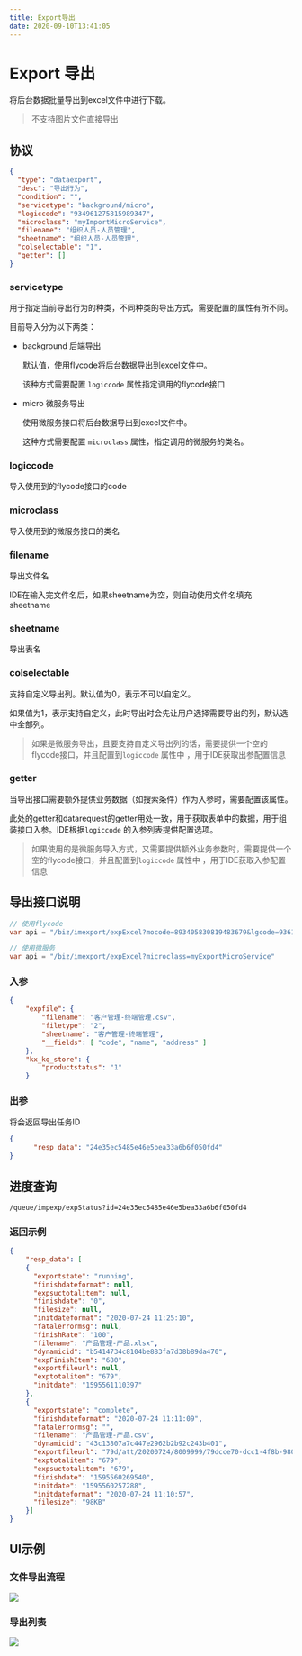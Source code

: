 ```yaml
---
title: Export导出
date: 2020-09-10T13:41:05
---
```


# Export 导出

将后台数据批量导出到excel文件中进行下载。

> 不支持图片文件直接导出

## 协议

```json
{
  "type": "dataexport",
  "desc": "导出行为",
  "condition": "",
  "servicetype": "background/micro",
  "logiccode": "934961275815989347",
  "microclass": "myImportMicroService",
  "filename": "组织人员-人员管理",
  "sheetname": "组织人员-人员管理",
  "colselectable": "1",
  "getter": []
}
```

### servicetype

用于指定当前导出行为的种类，不同种类的导出方式，需要配置的属性有所不同。

目前导入分为以下两类：

* background 后端导出

  默认值，使用flycode将后台数据导出到excel文件中。

  该种方式需要配置 `logiccode` 属性指定调用的flycode接口

* micro 微服务导出

  使用微服务接口将后台数据导出到excel文件中。

  这种方式需要配置 `microclass` 属性，指定调用的微服务的类名。

### logiccode

导入使用到的flycode接口的code

### microclass

导入使用到的微服务接口的类名

### filename

导出文件名

IDE在输入完文件名后，如果sheetname为空，则自动使用文件名填充sheetname

### sheetname

导出表名

### colselectable

支持自定义导出列。默认值为0，表示不可以自定义。

如果值为1，表示支持自定义，此时导出时会先让用户选择需要导出的列，默认选中全部列。

> 如果是微服务导出，且要支持自定义导出列的话，需要提供一个空的flycode接口，并且配置到`logiccode` 属性中 ，用于IDE获取出参配置信息

### getter

当导出接口需要额外提供业务数据（如搜索条件）作为入参时，需要配置该属性。

此处的getter和datarequest的getter用处一致，用于获取表单中的数据，用于组装接口入参。IDE根据`logiccode` 的入参列表提供配置选项。

> 如果使用的是微服务导入方式，又需要提供额外业务参数时，需要提供一个空的flycode接口，并且配置到`logiccode` 属性中 ，用于IDE获取入参配置信息

## 导出接口说明

```java
// 使用flycode
var api = "/biz/imexport/expExcel?mocode=893405830819483679&lgcode=936136208466186330"

// 使用微服务
var api = "/biz/imexport/expExcel?microclass=myExportMicroService"
```

### 入参

```json
{
    "expfile": {
        "filename": "客户管理-终端管理.csv",
        "filetype": "2",
        "sheetname": "客户管理-终端管理",
        "__fields": [ "code", "name", "address" ]
    },
    "kx_kq_store": {
        "productstatus": "1"
    }
```

### 出参

将会返回导出任务ID

```json
{
      "resp_data": "24e35ec5485e46e5bea33a6b6f050fd4"
}
```

## 进度查询

```
/queue/impexp/expStatus?id=24e35ec5485e46e5bea33a6b6f050fd4
```

### 返回示例

```json
{
    "resp_data": [
    {
      "exportstate": "running",
      "finishdateformat": null,
      "expsuctotalitem": null,
      "finishdate": "0",
      "filesize": null,
      "initdateformat": "2020-07-24 11:25:10",
      "fatalerrormsg": null,
      "finishRate": "100",
      "filename": "产品管理-产品.xlsx",
      "dynamicid": "b5414734c8104be883fa7d38b89da470",
      "expFinishItem": "680",
      "exportfileurl": null,
      "exptotalitem": "679",
      "initdate": "1595561110397"
    }, 
    {
      "exportstate": "complete",
      "finishdateformat": "2020-07-24 11:11:09",
      "fatalerrormsg": "",
      "filename": "产品管理-产品.csv",
      "dynamicid": "43c13807a7c447e2962b2b92c243b401",
      "exportfileurl": "79d/att/20200724/8009999/79dcce70-dcc1-4f8b-9808-e57e3273c557.csv",
      "exptotalitem": "679",
      "expsuctotalitem": "679",
      "finishdate": "1595560269540",
      "initdate": "1595560257288",
      "initdateformat": "2020-07-24 11:10:57",
      "filesize": "98KB"
    }]
}
```

## UI示例

### 文件导出流程

![](http://apaas.wxchina.com:8881/wp-content/uploads/export-1.png)

### 导出列表

![](http://apaas.wxchina.com:8881/wp-content/uploads/exportlist.png)